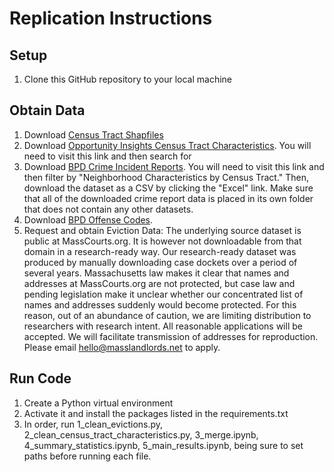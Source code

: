 # Replication Instructions

## Setup
1. Clone this GitHub repository to your local machine
   
## Obtain Data
1. Download [Census Tract Shapfiles](https://bostonopendata-boston.opendata.arcgis.com/api/download/v1/items/4a8eb4fb3be44ed5a1eec28551b9f3b2/shapefile?layers=0)
2. Download [Opportunity Insights Census Tract Characteristics](https://opportunityinsights.org/data). You will need to visit this link and then search for 
3. Download [BPD Crime Incident Reports](https://data.boston.gov/dataset/crime-incident-reports-august-2015-to-date-source-new-system). You will need to visit this link and then filter by "Neighborhood Characteristics by Census Tract." Then, download the dataset as a CSV by clicking the "Excel" link. Make sure that all of the downloaded crime report data is placed in its own folder that does not contain any other datasets.
4. Download [BPD Offense Codes](https://data.boston.gov/dataset/crime-incident-reports-august-2015-to-date-source-new-system/resource/3aeccf51-a231-4555-ba21-74572b4c33d6).
5. Request and obtain Eviction Data: The underlying source dataset is public at MassCourts.org. It is however not downloadable from that domain in a research-ready way. Our research-ready dataset was produced by manually downloading case dockets over a period of several years. Massachusetts law makes it clear that names and addresses at MassCourts.org are not protected, but case law and pending legislation make it unclear whether our concentrated list of names and addresses suddenly would become protected. For this reason, out of an abundance of caution, we are limiting distribution to researchers with research intent. All reasonable applications will be accepted. We will facilitate transmission of addresses for reproduction. Please email hello@masslandlords.net to apply.

## Run Code
1. Create a Python virtual environment
2. Activate it and install the packages listed in the requirements.txt
3. In order, run 1_clean_evictions.py, 2_clean_census_tract_characteristics.py, 3_merge.ipynb, 4_summary_statistics.ipynb, 5_main_results.ipynb, being sure to set paths before running each file.



